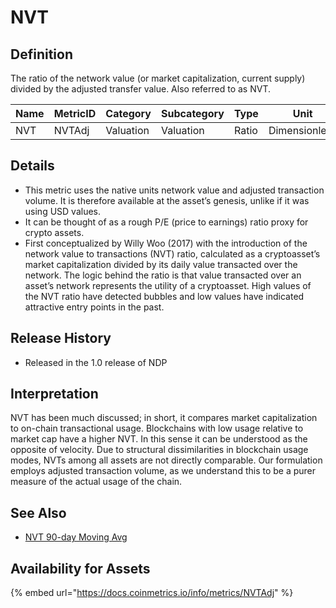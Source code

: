 # NVT

## Definition

The ratio of the network value (or market capitalization, current supply) divided by the adjusted transfer value. Also referred to as NVT.

| Name | MetricID | Category  | Subcategory | Type  | Unit          | Interval |
| ---- | -------- | --------- | ----------- | ----- | ------------- | -------- |
| NVT  | NVTAdj   | Valuation | Valuation   | Ratio | Dimensionless | 1 day    |

## Details

* This metric uses the native units network value and adjusted transaction volume. It is therefore available at the asset’s genesis, unlike if it was using USD values.
* It can be thought of as a rough P/E (price to earnings) ratio proxy for crypto assets.
* First conceptualized by Willy Woo (2017) with the introduction of the network value to transactions (NVT) ratio, calculated as a cryptoasset’s market capitalization divided by its daily value transacted over the network. The logic behind the ratio is that value transacted over an asset’s network represents the utility of a cryptoasset. High values of the NVT ratio have detected bubbles and low values have indicated attractive entry points in the past.

## **Release History**

* Released in the 1.0 release of NDP

## Interpretation

NVT has been much discussed; in short, it compares market capitalization to on-chain transactional usage. Blockchains with low usage relative to market cap have a higher NVT. In this sense it can be understood as the opposite of velocity. Due to structural dissimilarities in blockchain usage modes, NVTs among all assets are not directly comparable. Our formulation employs adjusted transaction volume, as we understand this to be a purer measure of the actual usage of the chain.

## See Also

* [NVT 90-day Moving Avg](nvtadj90.md)

## Availability for Assets

{% embed url="https://docs.coinmetrics.io/info/metrics/NVTAdj" %}
